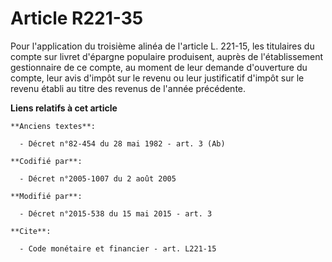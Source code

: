 # Article R221-35

Pour l'application du troisième alinéa de l'article L. 221-15, les titulaires du compte sur livret d'épargne populaire
produisent, auprès de l'établissement gestionnaire de ce compte, au moment de leur demande d'ouverture du compte, leur avis
d'impôt sur le revenu ou leur justificatif d'impôt sur le revenu établi au titre des revenus de l'année précédente.

**Liens relatifs à cet article**

	**Anciens textes**:

	  - Décret n°82-454 du 28 mai 1982 - art. 3 (Ab)

	**Codifié par**:

	  - Décret n°2005-1007 du 2 août 2005

	**Modifié par**:

	  - Décret n°2015-538 du 15 mai 2015 - art. 3

	**Cite**:

	  - Code monétaire et financier - art. L221-15
